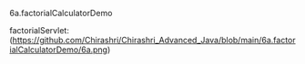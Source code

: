 6a.factorialCalculatorDemo

factorialServlet:(https://github.com/Chirashri/Chirashri_Advanced_Java/blob/main/6a.factorialCalculatorDemo/6a.png)
